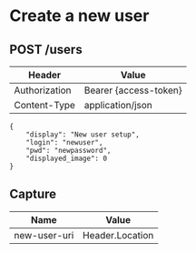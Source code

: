 # Create a new user

## POST /users

| Header | Value |
| - | - |
| Authorization | Bearer {access-token} |
| Content-Type | application/json |

```
{
    "display": "New user setup",
    "login": "newuser",
    "pwd": "newpassword",
    "displayed_image": 0
}
```

## Capture

| Name | Value |
| - | - |
| new-user-uri | Header.Location |
